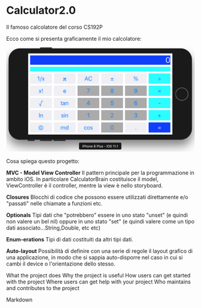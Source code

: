 # Calculator2.0
Il famoso calcolatore del corso CS192P

Ecco come si presenta graficamente il mio calcolatore:

![Immagine Calculator2.0](/Calculator2.0.png?raw=true "Calculator 2.0")

Cosa spiega questo progetto:

**MVC - Model View Controller**
Il pattern principale per la programmazione in ambito iOS. In particolare CalculatorBrain costituisce il model, ViewController è il controller, mentre la view è nello storyboard.

**Closures**
Blocchi di codice che possono essere utilizzati direttamente e/o "passati" nelle chiamate a funzioni etc.

**Optionals**
Tipi dati che "potrebbero" essere in uno stato "unset" (e quindi non valere un bel nil) oppure in uno stato "set" (e quindi valere come un tipo dati associato...String,Double, etc etc) 

**Enum-erations**
Tipi di dati costituiti da altri tipi dati.

**Auto-layout**
Possibilità di definire con una serie di regole il layout grafico di una applicazione, in modo che si sappia auto-disporre nel caso in cui si cambi il device o l'orientazione dello stesso.

What the project does
Why the project is useful
How users can get started with the project
Where users can get help with your project
Who maintains and contributes to the project

Markdown
